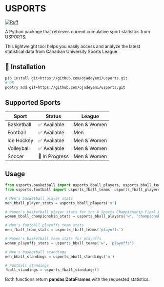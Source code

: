 # USPORTS

[![Ruff](https://img.shields.io/endpoint?url=https://raw.githubusercontent.com/astral-sh/ruff/main/assets/badge/v2.json)](https://github.com/astral-sh/ruff)

A Python package that retrieves current cumulative sport statistics from USPORTS.

This lightweight tool helps you easily access and analyze the latest statistical data from Canadian University Sports League.

## 🚀 Installation

```bash
pip install git+https://github.com/ojadeyemi/usports.git
# OR
poetry add git+https://github.com/ojadeyemi/usports.git
```

## Supported Sports

| Sport      | Status         | League      |
| ---------- | -------------- | ----------- |
| Basketball | ✅ Available   | Men & Women |
| Football   | ✅ Available   | Men         |
| Ice Hockey | ✅ Available   | Men & Women |
| Volleyball | ✅ Available   | Men & Women |
| Soccer     | 🔄 In Progress | Men & Women |

## Usage

```python
from usports.basketball import usports_bball_players, usports_bball_teams, usports_bball_standings
from usports.football import usports_fball_teams, usports_fball_players, usports_fball_standings

# Men's basketball player stats
men_bball_player_stats = usports_bball_players('m')

# Women's basketball player stats for the U Sports Championship Final 8
women_bball_championship_stats = usports_bball_players('w', 'championship')

# Men's football playoffs team stats
men_fball_team_stats = usports_fball_teams('playoffs')

# Women's basketball team stats for playoffs
women_playoffs_stats = usports_bball_teams('w', 'playoffs')

# Men's basketball standings
men_bball_standings = usports_bball_standings('m')

# Football standings
fball_standings = usports_fball_standings()
```

Both functions return **pandas DataFrames** with the requested statistics.

